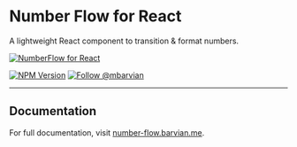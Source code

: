 # Number Flow for React

A lightweight React component to transition & format numbers.

[![NumberFlow for React](https://number-flow.barvian.me/preview.webp)](https://number-flow.barvian.me)

[![NPM Version](https://img.shields.io/npm/v/@number-flow/react.svg)](https://npmjs.com/package/@number-flow/react)
[![Follow @mbarvian](https://img.shields.io/twitter/follow/mbarvian.svg?style=social&label=Follow)](https://x.com/mbarvian)

---

## Documentation

For full documentation, visit [number-flow.barvian.me](https://number-flow.barvian.me).
